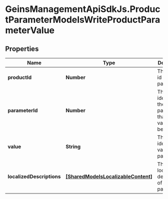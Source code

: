 # GeinsManagementApiSdkJs.ProductParameterModelsWriteProductParameterValue

## Properties

Name | Type | Description | Notes
------------ | ------------- | ------------- | -------------
**productId** | **Number** | The product id of the parameter. | [optional] 
**parameterId** | **Number** | The unique identifier of the parameter that this value belongs to. | [optional] 
**value** | **String** | The identifying value of the parameter. | [optional] 
**localizedDescriptions** | [**[SharedModelsLocalizableContent]**](SharedModelsLocalizableContent.md) | The localized descriptions of the parameter. | [optional] 



